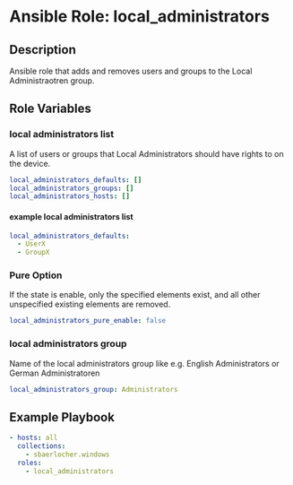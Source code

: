 # Ansible Role: local_administrators

## Description

Ansible role that adds and removes users and groups to the Local Administraotren group.

## Role Variables

### local administrators list

A list of users or groups that Local Administrators
should have rights to on the device.

```yml
local_administrators_defaults: []
local_administrators_groups: []
local_administrators_hosts: []
```

#### example local administrators list

```yml
local_administrators_defaults:
  - UserX
  - GroupX
```

### Pure Option

If the state is enable, only the specified elements exist,
and all other unspecified existing elements are removed.

```yml
local_administrators_pure_enable: false
```

### local administrators group

Name of the local administrators group like e.g.
English Administrators or German Administratoren

```yml
local_administrators_group: Administrators
```

## Example Playbook

```yml
- hosts: all
  collections:
    - sbaerlocher.windows
  roles:
    - local_administrators
```
